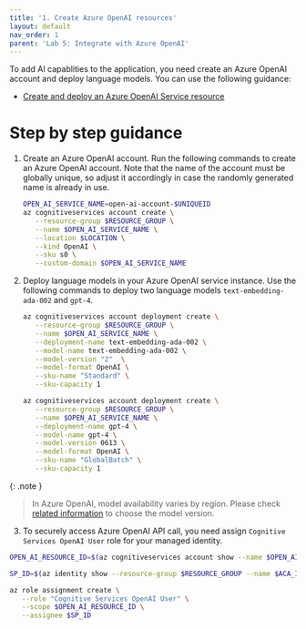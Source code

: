 ```yaml
---
title: '1. Create Azure OpenAI resources'
layout: default
nav_order: 1
parent: 'Lab 5: Integrate with Azure OpenAI'
---
```



To add AI capablities to the application, you need create an Azure OpenAI account and deploy language models. You can use the following guidance:
- [Create and deploy an Azure OpenAI Service resource](https://learn.microsoft.com/en-us/azure/ai-services/openai/how-to/create-resource)


# Step by step guidance

1. Create an Azure OpenAI account. Run the following commands to create an Azure OpenAI account. Note that the name of the account must be globally unique, so adjust it accordingly in case the randomly generated name is already in use.

   ```bash
   OPEN_AI_SERVICE_NAME=open-ai-account-$UNIQUEID
   az cognitiveservices account create \
      --resource-group $RESOURCE_GROUP \
      --name $OPEN_AI_SERVICE_NAME \
      --location $LOCATION \
      --kind OpenAI \
      --sku s0 \
      --custom-domain $OPEN_AI_SERVICE_NAME
   ```

2. Deploy language models in your Azure OpenAI service instance. Use the following commands to deploy two language models `text-embedding-ada-002` and `gpt-4`.
   ```bash
   az cognitiveservices account deployment create \
      --resource-group $RESOURCE_GROUP \
      --name $OPEN_AI_SERVICE_NAME \
      --deployment-name text-embedding-ada-002 \
      --model-name text-embedding-ada-002 \
      --model-version "2"  \
      --model-format OpenAI \
      --sku-name "Standard" \
      --sku-capacity 1

   az cognitiveservices account deployment create \
      --resource-group $RESOURCE_GROUP \
      --name $OPEN_AI_SERVICE_NAME \
      --deployment-name gpt-4 \
      --model-name gpt-4 \
      --model-version 0613 \
      --model-format OpenAI \
      --sku-name "GlobalBatch" \
      --sku-capacity 1
   ```

{: .note }
> In Azure OpenAI, model availability varies by region. Please check [related information](https://learn.microsoft.com/en-us/azure/ai-services/openai/concepts/models) to choose the model version.


3. To securely access Azure OpenAI API call, you need assign `Cognitive Services OpenAI User` role for your managed identity. 
```bash
OPEN_AI_RESOURCE_ID=$(az cognitiveservices account show --name $OPEN_AI_SERVICE_NAME --resource-group $RESOURCE_GROUP --query id --output tsv)

SP_ID=$(az identity show --resource-group $RESOURCE_GROUP --name $ACA_IDENTITY --query principalId --output tsv)

az role assignment create \
   --role "Cognitive Services OpenAI User" \
   --scope $OPEN_AI_RESOURCE_ID \
   --assignee $SP_ID
``` 
